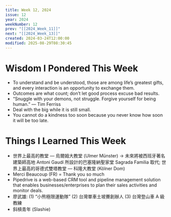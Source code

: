 ```yaml
---
title: Week 12, 2024
issue: 12
year: 2024
weekNumber: 12
prev: "[[2024_Week_11]]"
next: "[[2024_Week_13]]"
created: 2024-03-24T12:00:00
modified: 2025-08-29T08:30:45
---
```


# Wisdom I Pondered This Week

* To understand and be understood, those are among life’s greatest gifts, and every interaction is an opportunity to exchange them.
* Outcomes are what count; don’t let good process excuse bad results.
* “Snuggle with your demons, not struggle. Forgive yourself for being human.” — Tim Ferriss
* Deal with the big while it is still small.
* You cannot do a kindness too soon because you never know how soon it will be too late.

# Things I Learned This Week

* 世界上最高的教堂 — 烏爾姆大教堂 (Ulmer Münster) → 未來將被西班牙著名建築師高地 Antoni Gaudí 所設計的巴塞隆納聖家堂 Sagrada Familia 取代; 世界上最高的哥德式雙塔教堂 — 科隆大教堂 (Kölner Dom)
* Merci Beaucoup (FR) = Thank you so much
* Pipedrive is a web-based CRM tool and pipeline management solution that enables businesses/enterprises to plan their sales activities and monitor deals.
* 廖武雄: (1) “小熊極限運動隊” (2) 台灣單車土坡賽創辦人 (3) 台灣登山車 A 級教練
* 斜槓青年 (Slashie)
